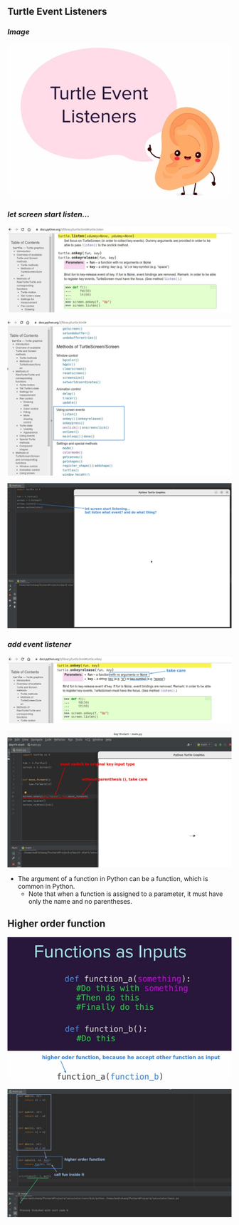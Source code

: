 ## **Turtle Event Listeners**

### _Image_

![Alt image of turtle event listeners](pic/01.jpg)

### _let screen start listen..._

![Alt doc of listen](pic/02.jpg)

![Alt section of using screen events](pic/03.jpg)

![Alt screen start listen... then...?](pic/04.jpg)

### _add event listener_

![Alt doc of onkey (event listener)](pic/05.jpg)

![Alt codes onkey](pic/06.jpg)

- The argument of a function in Python can be a function, which is common in Python.
  - Note that when a function is assigned to a parameter, it must have only the name and no parentheses.

## **Higher order function**

![Alt concept of higher order function](pic/07.jpg)

![Alt use higher order function into calculator](pic/08.jpg)
